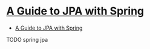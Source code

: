 # [A Guide to JPA with Spring](https://www.baeldung.com/the-persistence-layer-with-spring-and-jpa)

- [A Guide to JPA with Spring](#a-guide-to-jpa-with-spring)















TODO spring jpa